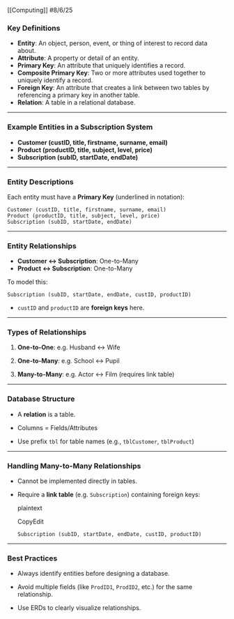 [[Computing]]
#8/6/25
### **Key Definitions**

- **Entity**: An object, person, event, or thing of interest to record data about.
- **Attribute**: A property or detail of an entity.
- **Primary Key**: An attribute that uniquely identifies a record.
- **Composite Primary Key**: Two or more attributes used together to uniquely identify a record.
- **Foreign Key**: An attribute that creates a link between two tables by referencing a primary key in another table.
- **Relation**: A table in a relational database.
---
### **Example Entities in a Subscription System**

- **Customer (custID, title, firstname, surname, email)**
- **Product (productID, title, subject, level, price)**
- **Subscription (subID, startDate, endDate)**

---

### **Entity Descriptions**

Each entity must have a **Primary Key** (underlined in notation):

```
Customer (custID, title, firstname, surname, email) 
Product (productID, title, subject, level, price) 
Subscription (subID, startDate, endDate)
```
---

### **Entity Relationships**

- **Customer ↔ Subscription**: One-to-Many
- **Product ↔ Subscription**: One-to-Many

To model this:

```
Subscription (subID, startDate, endDate, custID, productID)
```

- `custID` and `productID` are **foreign keys** here.

---

### **Types of Relationships**

1. **One-to-One**: e.g. Husband ↔ Wife
    
2. **One-to-Many**: e.g. School ↔ Pupil
    
3. **Many-to-Many**: e.g. Actor ↔ Film (requires link table)
    

---

### **Database Structure**

- A **relation** is a table.

- Columns = Fields/Attributes
    
- Use prefix `tbl` for table names (e.g., `tblCustomer`, `tblProduct`)
    

---

### **Handling Many-to-Many Relationships**

- Cannot be implemented directly in tables.
    
- Require a **link table** (e.g. `Subscription`) containing foreign keys:
    
    plaintext
    
    CopyEdit
    
    `Subscription (subID, startDate, endDate, custID, productID)`
    

---

### **Best Practices**

- Always identify entities before designing a database.
    
- Avoid multiple fields (like `ProdID1`, `ProdID2`, etc.) for the same relationship.
    
- Use ERDs to clearly visualize relationships.